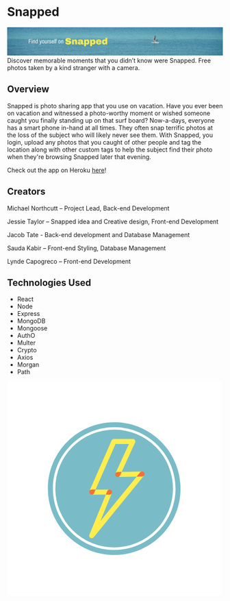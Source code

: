 # Snapped
![](client/src/assets/homeImageCrop.png)
Discover memorable moments that you didn’t know were Snapped. Free photos taken by a kind stranger with a camera.
## Overview
Snapped is photo sharing app that you use on vacation. Have you ever been on vacation and witnessed a photo-worthy moment or wished someone caught you finally standing up on that surf board? Now-a-days, everyone has a smart phone in-hand at all times. They often snap terrific photos at the loss of the subject who will likely never see them. With Snapped, you login, upload any photos that you caught of other people and tag the location along with other custom tags to help the subject find their photo when they're browsing Snapped later that evening.

Check out the app on Heroku [here]()!

## Creators
  Michael Northcutt – Project Lead, Back-end Development
  
  Jessie Taylor – Snapped idea and Creative design, Front-end Development
  
  Jacob Tate -  Back-end development and Database Management
  
  Sauda Kabir – Front-end Styling, Database Management
  
  Lynde Capogreco – Front-end Development

## Technologies Used
- React
- Node
- Express
- MongoDB
- Mongoose
- AuthO
- Multer
- Crypto
- Axios
- Morgan
- Path

![](client/public/assets/Snapped_Logo.png)
